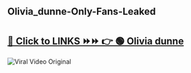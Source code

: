 
 ## Olivia_dunne-Only-Fans-Leaked

# <h2><a href="https://clipsfans.com/Olivia_dunne&ref=git">🔗 Click to LINKS ⏩⏩ 👉 🟢 Olivia dunne </a></h2>

<a href="https://clipsfans.com/Olivia_dunne&ref=git" rel="nofollow" data-target="animated-image.originalLink"><img src="https://i.ibb.co.com/xMMVF88/686577567.gif" alt="Viral Video Original" style="max-width: 100%; display: inline-block;" data-target="animated-image.originalImage"></a>
